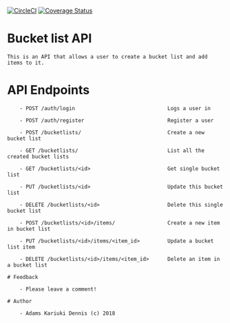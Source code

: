 [![CircleCI](https://circleci.com/gh/adamsdenniskariuki/bucketlist-rails/tree/dev.svg?style=svg)](https://circleci.com/gh/adamsdenniskariuki/bucketlist-rails/tree/dev) [![Coverage Status](https://coveralls.io/repos/github/adamsdenniskariuki/bucketlist-rails/badge.svg?branch=dev)](https://coveralls.io/github/adamsdenniskariuki/bucketlist-rails?branch=dev)

# Bucket list API

    This is an API that allows a user to create a bucket list and add items to it.

# API Endpoints

        - POST /auth/login                              Logs a user in

        - POST /auth/register                           Register a user

        - POST /bucketlists/                            Create a new bucket list

        - GET /bucketlists/                             List all the created bucket lists

        - GET /bucketlists/<id>                         Get single bucket list

        - PUT /bucketlists/<id>                         Update this bucket list

        - DELETE /bucketlists/<id>                      Delete this single bucket list

        - POST /bucketlists/<id>/items/                 Create a new item in bucket list

        - PUT /bucketlists/<id>/items/<item_id>         Update a bucket list item

        - DELETE /bucketlists/<id>/items/<item_id>      Delete an item in a bucket list

    # Feedback

        - Please leave a comment!

    # Author

        - Adams Kariuki Dennis (c) 2018
